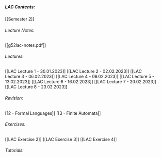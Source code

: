 ##### LAC Contents:
 [[Semester 2]]
 
###### Lecture Notes:
 [[g52lac-notes.pdf]]
 
###### Lectures:
 [[LAC Lecture 1 - 30.01.2023]]
 [[LAC Lecture 2 - 02.02.2023]]
 [[LAC Lecture 3 - 06.02.2023]]
 [[LAC Lecture 4 - 09.02.2023]]
 [[LAC Lecture 5 - 13.02.2023]]
 [[LAC Lecture 6 - 16.02.2023]]
 [[LAC Lecture 7 - 20.02.2023]]
 [[LAC Lecture 8 - 23.02.2023]]
###### Revision:
[[2 - Formal Languages]]
[[3 - Finite Automata]]

###### Exercises:
[[LAC Exercise 2]]
[[LAC Exercise 3]]
[[LAC Exercise 4]]
###### Tutorials:


